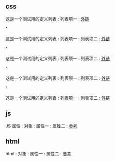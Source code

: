 ---
---
## css

这是一个测试用的定义列表
: 列表项一
: [外链](//baidu.com)

^

这是一个测试用的定义列表
: 列表项一
: 列表项二
: [外链](//baidu.com)

^

这是一个测试用的定义列表
: 列表项一
: 列表项二
: [外链](//baidu.com)

^

这是一个测试用的定义列表
: 列表项一
: 列表项二
: [外链](//baidu.com)

^

这是一个测试用的定义列表
: 列表项一
: 列表项二
: [外链](//baidu.com)

## js


JS 属性
: 对象
: 属性一
: 属性二
: [参考](//nihao.cc)

## html
html
: 对象
: 属性一
: 属性二
: [参考](//nihao.cc)
